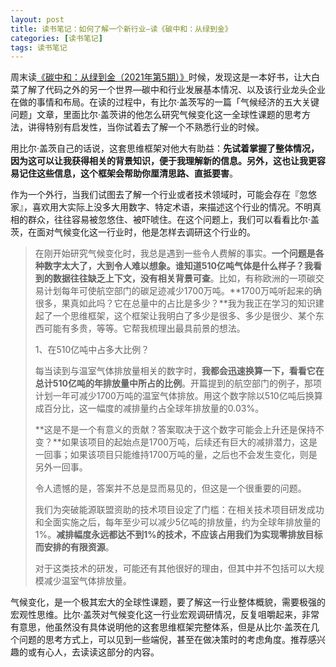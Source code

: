 ```yaml
---
layout: post
title: 读书笔记：如何了解一个新行业—读《碳中和：从绿到金》
categories: [读书笔记]
tags: 读书笔记
---
```



周末读[《碳中和：从绿到金（2021年第5期）》](https://weread.qq.com/web/reader/f3b3255072563759f3b55c2kc81322c012c81e728d9d180)时候，发现这是一本好书，让大白菜了解了代码之外的另一个世界—碳中和行业发展基本情况、以及该行业龙头企业在做的事情和布局。在读的过程中，有比尔·盖茨写的一篇「气候经济的五大关键问题」文章，里面比尔·盖茨讲的他怎么研究气候变化这一全球性课题的思考方法，讲得特别有启发性，当你试着去了解一个不熟悉行业的时候。

用比尔·盖茨自己的话说，这套思维框架对他大有助益：**先试着掌握了整体情况，因为这可以让我获得相关的背景知识，便于我理解新的信息。另外，这也让我更容易记住这些信息，这个框架会帮助你厘清思路、直抵要害**。

作为一个外行，当我们试图去了解一个行业或者技术领域时，可能会存在『忽悠家』，喜欢用大实际上没多大用数字、特定术语，来描述这个行业的情况。不明真相的群众，往往容易被忽悠住、被吓唬住。在这个问题上，我们可以看看比尔·盖茨，在面对气候变化这一行业时，他是怎样去调研这个行业的。

> 在刚开始研究气候变化时，我总是遇到一些令人费解的事实。**一个问题是各种数字太大了，大到令人难以想象。谁知道510亿吨气体是什么样子？我看到的数据往往缺乏上下文，没有相关背景可查**。比如，有称欧洲的一项碳交易计划每年可使航空部门的碳足迹减少1700万吨。**1700万吨听起来的确很多，果真如此吗？它在总量中的占比是多少？**我为我正在学习的知识建起了一个思维框架，这个框架让我明白了多少是很多、多少是很少、某个东西可能有多贵，等等。它帮我梳理出最具前景的想法。
>
> 1、在510亿吨中占多大比例？
>
> 每当读到与温室气体排放量相关的数字时，**我都会迅速换算一下，看看它在总计510亿吨的年排放量中所占的比例**。开篇提到的航空部门的例子，那项计划一年可减少1700万吨的温室气体排放。用这个数字除以510亿吨后换算成百分比，这一幅度的减排量约占全球年排放量的0.03%。
>
> **这是不是一个有意义的贡献？答案取决于这个数字可能会上升还是保持不变？**如果该项目的起始点是1700万吨，后续还有巨大的减排潜力，这是一回事；如果该项目只能维持1700万吨的量，之后也不会发生变化，则是另外一回事。
>
> 令人遗憾的是，答案并不总是显而易见的，但这是一个很重要的问题。
>
> 我们为突破能源联盟资助的技术项目设定了门槛：在相关技术项目研发成功和全面实施之后，每年至少可以减少5亿吨的排放量，约为全球年排放量的1%。**减排幅度永远都达不到1%的技术，不应该占用我们为实现零排放目标而安排的有限资源**。
>
> 对于这类技术的研发，可能还有其他很好的理由，但其中并不包括可以大规模减少温室气体排放量。

气候变化，是一个极其宏大的全球性课题，要了解这一行业整体概貌，需要极强的宏观性思维。比尔·盖茨对气候变化这一行业宏观调研情况，反复咀嚼起来，非常有意思，他虽然没有具体说明他的这套思维框架完整体系，但是从比尔·盖茨在几个问题的思考方式上，可以见到一些端倪，甚至在做决策时的考虑角度。推荐感兴趣的或有心人，去读读这部分的内容。
